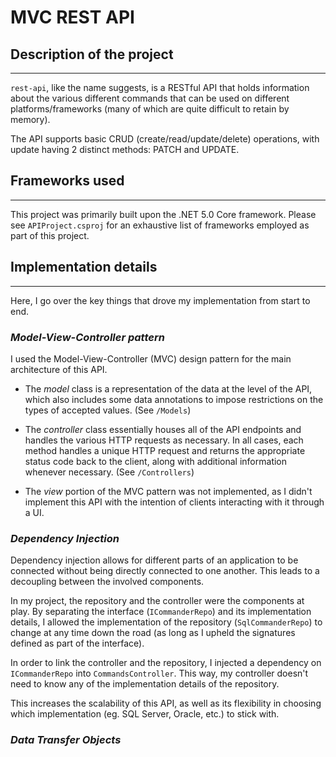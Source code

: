 # MVC REST API

## Description of the project
---
`rest-api`, like the name suggests, is a RESTful API that holds information about the various different commands that can be used on different platforms/frameworks (many of which are quite difficult to retain by memory).

The API supports basic CRUD (create/read/update/delete) operations, with update having 2 distinct methods: PATCH and UPDATE.

## Frameworks used
---
This project was primarily built upon the .NET 5.0 Core framework. Please see `APIProject.csproj` for an exhaustive list of frameworks employed as part of this project.

## Implementation details
---
Here, I go over the key things that drove my implementation from start to end.

### ***Model-View-Controller pattern***
I used the Model-View-Controller (MVC) design pattern for the main architecture of this API. 

- The *model* class is a representation of the data at the level of the API, which also includes some data annotations to impose restrictions on the types of accepted values. (See `/Models`) 

- The *controller* class essentially houses all of the API endpoints and handles the various HTTP requests as necessary. In all cases, each method handles a unique HTTP request and returns the appropriate status code back to the client, along with additional information whenever necessary. (See `/Controllers`)

- The *view* portion of the MVC pattern was not implemented, as I didn't implement this API with the intention of clients interacting with it through a UI.

### ***Dependency Injection***
Dependency injection allows for different parts of an application to be connected without being directly connected to one another. This leads to a decoupling between the involved components. 

In my project, the repository and the controller were the components at play. By separating the interface (`ICommanderRepo`) and its implementation details, I allowed the implementation of the repository (`SqlCommanderRepo`) to change at any time down the road (as long as I upheld the signatures defined as part of the interface).

In order to link the controller and the repository, I injected a dependency on `ICommanderRepo` into `CommandsController`. This way, my controller doesn't need to know any of the implementation details of the repository. 

This increases the scalability of this API, as well as its flexibility in choosing which implementation (eg. SQL Server, Oracle, etc.) to stick with.

### ***Data Transfer Objects***
